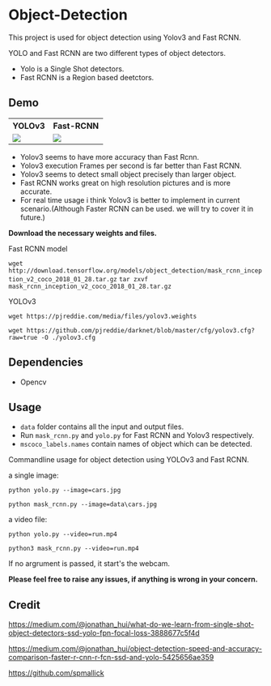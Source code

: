 # Object-Detection
This project is used for object detection using Yolov3 and Fast RCNN.

YOLO and Fast RCNN are two different types of object detectors.
- Yolo is a Single Shot detectors.
- Fast RCNN is a Region based deetctors.

## Demo
<table>
  <tr>
    <th>YOLOv3</th>
    <th>Fast-RCNN</th>
  </tr>
  <tr>
    <td>
      <img src="https://github.com/vjgpt/Object-Detection/blob/837d09419842bd404ad6c36ccf3898fec7a39352/data/yolo.gif">
    </td>
    <td>
      <img src="https://github.com/vjgpt/Object-Detection/blob/eddf8ec8b102b35b6efe36f954232fb90ee9e8f9/data/rcnn.gif">
    </td>
  </tr> 
</table>

- Yolov3 seems to have more accuracy than Fast Rcnn.
- Yolov3 execution Frames per second is far better than Fast RCNN.
- Yolov3 seems to detect small object precisely than larger object.
- Fast RCNN works great on high resolution pictures and is more accurate.
- For real time usage i think Yolov3 is better to implement in current scenario.(Although Faster RCNN can be used. we will try to cover it in future.)

**Download the necessary weights and files.**

Fast RCNN model

`wget http://download.tensorflow.org/models/object_detection/mask_rcnn_inception_v2_coco_2018_01_28.tar.gz` `tar zxvf mask_rcnn_inception_v2_coco_2018_01_28.tar.gz`

YOLOv3

`wget https://pjreddie.com/media/files/yolov3.weights`

`wget https://github.com/pjreddie/darknet/blob/master/cfg/yolov3.cfg?raw=true -O ./yolov3.cfg`

## Dependencies
- Opencv

## Usage
- `data` folder contains all the input and output files.
- Run `mask_rcnn.py` and `yolo.py` for Fast RCNN and Yolov3 respectively.
- `mscoco_labels.names` contain names of object which can be detected.

Commandline usage for object detection using YOLOv3 and Fast RCNN.

a single image:

`python yolo.py --image=cars.jpg`
  
`python mask_rcnn.py --image=data\cars.jpg`
  
a video file:

`python yolo.py --video=run.mp4`
  
`python3 mask_rcnn.py --video=run.mp4`

If no argrument is passed, it start's the webcam.

**Please feel free to raise any issues, if anything is wrong in your concern.**

## Credit 
https://medium.com/@jonathan_hui/what-do-we-learn-from-single-shot-object-detectors-ssd-yolo-fpn-focal-loss-3888677c5f4d

https://medium.com/@jonathan_hui/object-detection-speed-and-accuracy-comparison-faster-r-cnn-r-fcn-ssd-and-yolo-5425656ae359

https://github.com/spmallick
